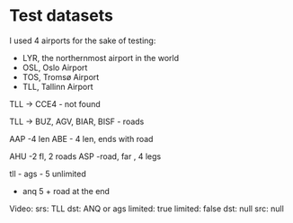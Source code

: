 # Test datasets

I used 4 airports for the sake of testing:
* LYR, the northernmost airport in the world
* OSL, Oslo Airport
* TOS, Tromsø Airport
* TLL, Tallinn Airport

TLL -> CCE4 - not found

TLL -> BUZ, AGV, BIAR, BISF - roads

AAP -4 len
ABE - 4 len, ends with road

AHU -2 fl, 2 roads
ASP -road, far , 4 legs

tll - ags - 5 unlimited
- anq 5 + road at the end

Video:
srs: TLL
dst: ANQ or ags
limited: true
limited: false
dst: null
src: null